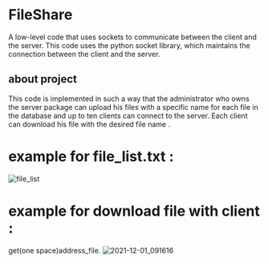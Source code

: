 # FileShare
A low-level code that uses sockets to communicate between the client and the server. This code uses the python socket library, which maintains the connection between the client and the server.

## about project
This code is implemented in such a way that the administrator who owns the server package can upload his files with a specific name for each file in the database and up to ten clients can connect to the server.
Each client can download his file with the desired file name .

# example for file_list.txt :
![file_list](https://user-images.githubusercontent.com/87914098/144178919-3913f2c6-cdc5-4905-b9fe-0cef02c5384f.jpg)

# example for download file with client :
get(one space)address_file.
![2021-12-01_091616](https://user-images.githubusercontent.com/87914098/144179034-b904056f-7125-4baa-9b48-7d6775ce44b5.jpg)
 
